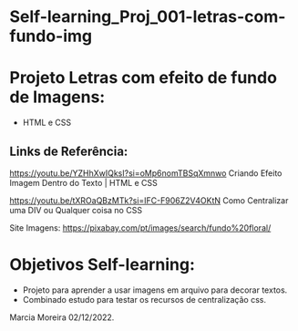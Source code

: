# Self-learning_Proj_001-letras-com-fundo-img

# Projeto Letras com efeito de fundo de Imagens:

- HTML e CSS

## Links de Referência:

https://youtu.be/YZHhXwIQksI?si=oMp6nomTBSqXmnwo
Criando Efeito Imagem Dentro do Texto | HTML e CSS

https://youtu.be/tXROaQBzMTk?si=IFC-F906Z2V4OKtN
Como Centralizar uma DIV ou Qualquer coisa no CSS

Site Imagens: https://pixabay.com/pt/images/search/fundo%20floral/

# Objetivos Self-learning:

- Projeto para aprender a usar imagens em arquivo para decorar textos.
- Combinado estudo para testar os recursos de centralização css.

Marcia Moreira
02/12/2022.
